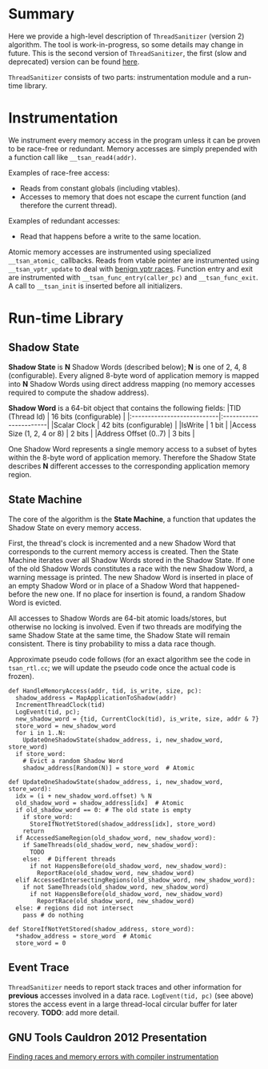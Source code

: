 # Summary
Here we provide a high-level description of `ThreadSanitizer` (version 2) algorithm.
The tool is work-in-progress, so some details may change in future.
This is the second version of `ThreadSanitizer`,
the first (slow and deprecated) version can be found [here](http://code.google.com/p/data-race-test).

`ThreadSanitizer` consists of two parts:
instrumentation module and a run-time library.

# Instrumentation
We instrument every memory access in the program unless it can be proven
to be race-free or redundant.
Memory accesses are simply prepended with a function call like `__tsan_read4(addr)`.

Examples of race-free access:
  * Reads from constant globals (including vtables).
  * Accesses to memory that does not escape the current function (and therefore the current thread).

Examples of redundant accesses:
  * Read that happens before a write to the same location.

Atomic memory accesses are instrumented using specialized `__tsan_atomic_` callbacks.
Reads from vtable pointer are instrumented using `__tsan_vptr_update` to
deal with [benign vptr races](ThreadSanitizerPopularDataRaces#Data_race_on_vptr).
Function entry and exit are instrumented with `__tsan_func_entry(caller_pc)`
and `__tsan_func_exit`.
A call to `__tsan_init` is inserted before all initializers.

# Run-time Library
## Shadow State

**Shadow State** is **N** Shadow Words (described below); **N** is one of 2, 4, 8 (configurable).
Every aligned 8-byte word of application memory is mapped into **N** Shadow Words
using direct address mapping (no memory accesses required to compute the shadow address).

**Shadow Word** is a 64-bit object that contains the following fields:
|TID (Thread Id)             | 16 bits (configurable) |
|:---------------------------|:-----------------------|
|Scalar Clock                | 42 bits (configurable) |
|IsWrite                     | 1 bit                  |
|Access Size (1, 2, 4 or 8)  | 2 bits                 |
|Address Offset (0..7)       | 3 bits                 |

One Shadow Word represents a single memory access to a subset of bytes within
the 8-byte word of application memory.
Therefore the Shadow State describes **N** different accesses
to the corresponding application memory region.

## State Machine
The core of the algorithm is the **State Machine**,
a function that updates the Shadow State on every memory access.

First,
the thread's clock is incremented and
a new Shadow Word that corresponds to the current memory access is created.
Then the State Machine iterates over all Shadow Words stored in the Shadow State.
If one of the old Shadow Words constitutes a race with the new Shadow Word, a warning
message is printed.
The new Shadow Word is inserted in place of an empty Shadow Word or in place of a Shadow Word
that happened-before the new one.
If no place for insertion is found, a random Shadow Word is evicted.

All accesses to Shadow Words are 64-bit atomic loads/stores,
but otherwise no locking is involved.
Even if two threads are modifying the same Shadow State at the same time,
the Shadow State will remain consistent.
There is tiny probability to miss a data race though.

Approximate pseudo code follows
(for an exact algorithm see the code in `tsan_rtl.cc`;
we will update the pseudo code once
the actual code is frozen).

```
def HandleMemoryAccess(addr, tid, is_write, size, pc):
  shadow_address = MapApplicationToShadow(addr)
  IncrementThreadClock(tid)
  LogEvent(tid, pc);
  new_shadow_word = {tid, CurrentClock(tid), is_write, size, addr & 7}
  store_word = new_shadow_word
  for i in 1..N:
    UpdateOneShadowState(shadow_address, i, new_shadow_word, store_word)
  if store_word:
    # Evict a random Shadow Word
    shadow_address[Random(N)] = store_word  # Atomic
```
```
def UpdateOneShadowState(shadow_address, i, new_shadow_word, store_word):
  idx = (i + new_shadow_word.offset) % N
  old_shadow_word = shadow_address[idx]  # Atomic
  if old_shadow_word == 0: # The old state is empty
    if store_word:
      StoreIfNotYetStored(shadow_address[idx], store_word)
    return
  if AccessedSameRegion(old_shadow_word, new_shadow_word):
    if SameThreads(old_shadow_word, new_shadow_word):
      TODO
    else:  # Different threads
      if not HappensBefore(old_shadow_word, new_shadow_word):
        ReportRace(old_shadow_word, new_shadow_word)
  elif AccessedIntersectingRegions(old_shadow_word, new_shadow_word):
    if not SameThreads(old_shadow_word, new_shadow_word)
      if not HappensBefore(old_shadow_word, new_shadow_word)
        ReportRace(old_shadow_word, new_shadow_word)
  else: # regions did not intersect
    pass # do nothing

def StoreIfNotYetStored(shadow_address, store_word):
  *shadow_address = store_word  # Atomic
  store_word = 0
```

## Event Trace
`ThreadSanitizer` needs to report stack traces and other information for **previous** accesses
involved in a data race.
`LogEvent(tid, pc)` (see above) stores the access event in a large thread-local
circular buffer for later recovery. **TODO**: add more detail.

## GNU Tools Cauldron 2012 Presentation
[Finding races and memory errors with compiler instrumentation](http://gcc.gnu.org/wiki/cauldron2012?action=AttachFile&do=get&target=kcc.pdf)